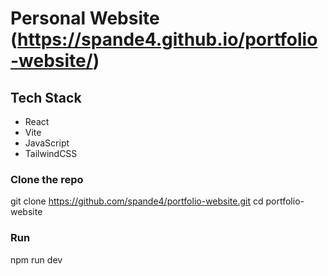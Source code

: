 # Personal Website (https://spande4.github.io/portfolio-website/)

## Tech Stack
- React
- Vite
- JavaScript
- TailwindCSS

### Clone the repo
git clone https://github.com/spande4/portfolio-website.git
cd portfolio-website

### Run
npm run dev
